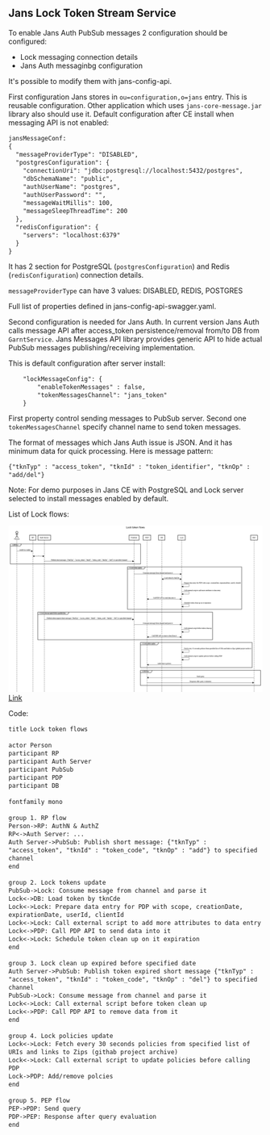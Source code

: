 ## Jans Lock Token Stream Service

To enable Jans Auth PubSub messages 2 configuration should be configured:
  * Lock messaging connection details
  * Jans Auth messaginbg configuration
  
It's possible to modify them with jans-config-api.

First configuration Jans stores in `ou=configuration,o=jans` entry. This is reusable configuration. Other application which uses `jans-core-message.jar` library also should use it.
Default configuration after CE install when messaging API is not enabled:

```
jansMessageConf:
{
  "messageProviderType": "DISABLED",
  "postgresConfiguration": {
    "connectionUri": "jdbc:postgresql://localhost:5432/postgres",
    "dbSchemaName": "public",
    "authUserName": "postgres",
    "authUserPassword": "",
    "messageWaitMillis": 100,
    "messageSleepThreadTime": 200
  },
  "redisConfiguration": {
    "servers": "localhost:6379"
  }
}
```

It has 2 section for PostgreSQL (`postgresConfiguration`) and Redis (`redisConfiguration`) connection details.

`messageProviderType` can have 3 values: DISABLED, REDIS, POSTGRES

Full list of properties defined in jans-config-api-swagger.yaml.


Second configuration is needed for Jans Auth. In current version Jans Auth calls message API after access_token persistence/removal from/to DB from `GarntService`. Jans Messages API library provides generic API to hide actual PubSub messages publishing/receiving implementation.

This is default configuration after server install:

```
    "lockMessageConfig": {
        "enableTokenMessages" : false,
        "tokenMessagesChannel": "jans_token"
    }
```
First property control sending messages to PubSub server. Second one `tokenMessagesChannel` specify channel name to send token messages.

The format of messages which Jans Auth issue is JSON. And it has minimum data for quick processing. Here is message pattern:

```
{"tknTyp" : "access_token", "tknId" : "token_identifier", "tknOp" : "add/del"}
```

Note: For demo purposes in Jans CE with PostgreSQL and Lock server selected to install messages enabled by default.


List of Lock flows:

![Combined diagram](../../assets/lock-flows.png)
[Link](https://sequencediagram.org/index.html#initialData=C4S2BsFMAIBkHsDGBrax7MgO2gM3PAO4DOAUKQIaLoBO0ACpDcfFqQA4U2iIidbBoAJXocuPPhQHQAggFdgAC2gBlJgDcmY7iF79B9OQCMVx7RP0MAIqM469UwVYBC5XK2C4KAWxDgAntDerPDkAOY08HLs0ACMAHTC9HgEhKSMzKwAtAB8IgBcsgqKAHLQAGRFSgBapCIAPLnySqoaTIXxnaTNymo0mjS5hibGhcPgIMTKU-DcQZDExBRhkIUA3gBEwMhYACr+7BvQhRtUiAvEAPromFgbADTQWzsAkgAmRyc32JeI8G+QB5PbZYADyh2OTwobw+AF80PBoMR2JBeLgQJA3tBEIopFhIOBSNg3uFItFoAAmRIIFAI27EaDRN4UYCQdLGUxGXI05CFADCrGIcm8MBFi2WMFwkW82NxWHx4GgUixdmIMDApB5jRyLkKCGhdOw0CMgRBfIBmqQyG1PLGNEgdhgzOAFGg2GANEC7jo9Bs0EIYGmfxRj0Q9pZIFYVhZkEekAAHuwQDQI1GY485GqaO9QxN3e9LSgbVb+RRwIqE6yaFgy0iw3xBOglTCgrMYCyPSAjAoFgjoM7Xe7PYXrUMbKXy9ZkjJ6C8+2qsFiB9AQAJERqtdyS6ocZi5FBDThEFApIyYqwV4IE0mU6BWETF6SojEAMzUq3Yk84cnX5OY42QN6MDIqiIDov+zpsj0rT9EwQwcqMDDGBMUyHm6iZ-liMxzGKSwrNAmwgvsEInGcFzXBg2BAs8WDvJ8wKUVgvz-ICjw0eC9EbAC4AbPCTYgWiGJYjieIEuyIxcjktrQAKWBCiK8zivhUrwDKInygSSqLtAqrqsAI7FigE4VvGVY1oqxD1uwghGIBbZocekCntEBljvQxlTrIs59vawSaP2LKuipMoasST7kgALO+tLsPAEy8L2TIxq5UnbgAYpAwA4m6AyBC+AAMSKoqwbwMrF8UYgywVIiign-ihgjwLg0AAKpCC8DLKtAExYMgDJNtUfAMgAFGEgYUEYOmRAAVqighcDiICaAAlCl0l8mWJlmbWlk0A2fZJayOlxbolUAUB2KbauYRTiObmFDIMIAPS+fA-nlQlZBhaQETPtAACsiT0AAosk+BEOkoP3a02kAI5yEw-jpDYQyg4UQgLLFcntrgVbQPDiM5WWcipmwxJAA)


Code:

```
title Lock token flows

actor Person
participant RP
participant Auth Server
participant PubSub
participant PDP
participant DB

fontfamily mono

group 1. RP flow
Person->RP: AuthN & AuthZ
RP<->Auth Server: ...
Auth Server->PubSub: Publish short message: {"tknTyp" : "access_token", "tknId" : "token_code", "tknOp" : "add"} to specified channel
end

group 2. Lock tokens update
PubSub->Lock: Consume message from channel and parse it
Lock<->DB: Load token by tknCde
Lock<->Lock: Prepare data entry for PDP with scope, creationDate, expirationDate, userId, clientId
Lock<->Lock: Call external script to add more attributes to data entry
Lock<->PDP: Call PDP API to send data into it
Lock<->Lock: Schedule token clean up on it expiration
end

group 3. Lock clean up expired before specified date
Auth Server->PubSub: Publish token expired short message {"tknTyp" : "access_token", "tknId" : "token_code", "tknOp" : "del"} to specified channel
PubSub->Lock: Consume message from channel and parse it
Lock<->Lock: Call external script before token clean up
Lock<->PDP: Call PDP API to remove data from it
end

group 4. Lock policies update
Lock<->Lock: Fetch every 30 seconds policies from specified list of URIs and links to Zips (githab project archive)
Lock<->Lock: Call external script to update policies before calling PDP
Lock->PDP: Add/remove polcies
end

group 5. PEP flow
PEP->PDP: Send query
PDP->PEP: Response after query evaluation
end
```